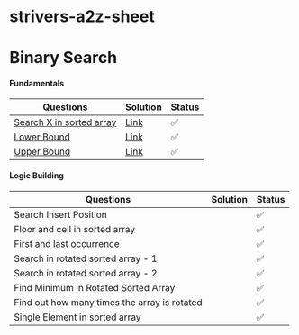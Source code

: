 # strivers-a2z-sheet

# Binary Search

#### Fundamentals

| Questions                                                    | Solution                                                     | Status |
| ------------------------------------------------------------ | ------------------------------------------------------------ | ------ |
| [Search X in sorted array](https://takeuforward.org/plus/data-structures-and-algorithm/binary-search/fundamentals/search-x-in-sorted-array) | [Link](https://github.com/SuvadeepMukherjee/strivers-a2z-sheet/blob/main/Binary%20Search/1.Fundamentals/search-x-in-sorted-array.md) | ✅      |
| [Lower Bound](https://takeuforward.org/plus/data-structures-and-algorithm/binary-search/fundamentals/lower-bound-) | [Link](https://github.com/SuvadeepMukherjee/strivers-a2z-sheet/blob/main/Binary%20Search/1.Fundamentals/lower-bound.md) | ✅      |
| [Upper Bound](https://takeuforward.org/plus/data-structures-and-algorithm/binary-search/fundamentals/upper-bound) | [Link](https://github.com/SuvadeepMukherjee/strivers-a2z-sheet/blob/main/Binary%20Search/1.Fundamentals/upper-bound.md) | ✅      |

#### Logic Building

| Questions                                    | Solution | Status |
| -------------------------------------------- | -------- | ------ |
| Search Insert Position                       |          | ✅      |
| Floor and ceil in sorted array               |          | ✅      |
| First and last occurrence                    |          | ✅      |
| Search in rotated sorted array - 1           |          | ✅      |
| Search in rotated sorted array - 2           |          | ✅      |
| Find Minimum in Rotated Sorted Array         |          | ✅      |
| Find out how many times the array is rotated |          | ✅      |
| Single Element in sorted array               |          | ✅      |

